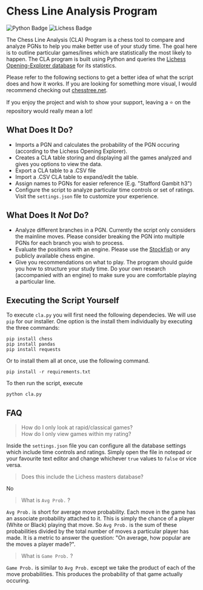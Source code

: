 # Chess Line Analysis Program
![Python Badge](https://img.shields.io/badge/Python-007396?style=for-the-badge&labelColor=black&logo=Python&logoColor=white) 
![Lichess Badge](https://img.shields.io/badge/Lichess-FF6767?style=for-the-badge&labelColor=black&logo=Lichess&logoColor=white) 

The Chess Line Analysis (CLA) Program is a chess tool to compare and analyze PGNs to help you make better use of your study time. The goal here is to outline particular games/lines which are statistically the most likely to happen. The CLA program is built using Python and queries the [Lichess Opening-Explorer database](https://lichess.org/api#tag/Opening-Explorer) for its statistics. 

Please refer to the following sections to get a better idea of what the script does and how it works. If you are looking for something more visual, I would recommend checking out [chesstree.net](http://www.chesstree.net/).  

If you enjoy the project and wish to show your support, leaving a ⭐ on the repository would really mean a lot!

## What Does It Do?

- Imports a PGN and calculates the probability of the PGN occuring (according to the Lichess Opening Explorer).
- Creates a CLA table storing and displaying all the games analyzed and gives you options to view the data.
- Export a CLA table to a .CSV file
- Import a .CSV CLA table to expand/edit the table. 
- Assign names to PGNs for easier reference (E.g. "Stafford Gambit h3")
- Configure the script to analyze particular time controls or set of ratings. Visit the `settings.json` file to customize your experience. 

## What Does It *Not* Do?

- Analyze different branches in a PGN. Currently the script only considers the mainline moves. Please consider breaking the PGN into multiple PGNs for each branch you wish to process. 
- Evaluate the positions with an engine. Please use the [Stockfish](https://stockfishchess.org/) or any publicly available chess engine.  
- Give you recommendations on what to play. The program should guide you how to structure your study time. Do your own research (accompanied with an engine) to make sure you are comfortable playing a particular line. 

## Executing the Script Yourself
To execute `cla.py` you will first need the following dependecies. We will use `pip` for our installer. One option is the install them individually by executing the three commands:

```
pip install chess
pip install pandas
pip install requests
```
Or to install them all at once, use the following command. 
```
pip install -r requirements.txt
```
To then run the script, execute
```
python cla.py
```

## FAQ

> How do I only look at rapid/classical games? <br> How do I only view games within my rating?

Inside the `settings.json` file you can configure all the database settings which include time controls and ratings. Simply open the file in notepad or your favourite text editor and change whichever `true` values to `false` or vice versa. 

> Does this include the Lichess masters database? 

No 

> What is `Avg Prob.` ? 

`Avg Prob.` is short for average move probability. Each move in the game has an associate probability attached to it. This is simply the chance of a player (White or Black) playing that move. So `Avg Prob.` is the sum of these probabilities divided by the total number of moves a particular player has made. It is a metric to answer the question: "On average, how popular are the moves a player made?". 

> What is `Game Prob.` ?

`Game Prob.` is similar to `Avg Prob.` except we take the product of each of the move probabilities. This produces the probability of that game actually occuring. 